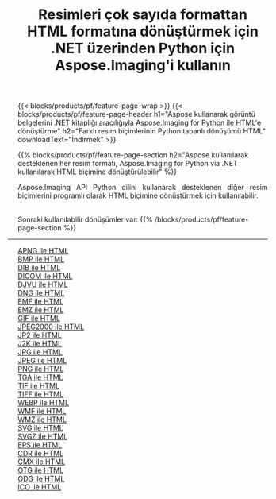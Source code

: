 ﻿---
title: Resimleri çok sayıda formattan HTML formatına dönüştürmek için .NET üzerinden Python için Aspose.Imaging'i kullanın 
weight: 3920
url: /tr/python-net/conversion/to/html 
lang: tr
langdirlevel: 2
locales: zh-hans,ja,it,ru,de,es,fr,nl,id,lt,pl,pt,vi,tr,ko,zh-hant,ar,hi,th,sv,cs,uk,he
description: Aspose.Imaging for Python via .NET library kullanarak çeşitli formatları HTML formatına dönüştürebilirsiniz.
---

{{< blocks/products/pf/feature-page-wrap >}}
{{< blocks/products/pf/feature-page-header h1="Aspose kullanarak görüntü belgelerini .NET kitaplığı aracılığıyla Aspose.Imaging for Python ile HTML'e dönüştürme" h2="Farklı resim biçimlerinin Python tabanlı dönüşümü HTML" downloadText="İndirmek" >}}


{{% blocks/products/pf/feature-page-section  h2="Aspose kullanılarak desteklenen her resim formatı, Aspose.Imaging for Python via .NET kullanılarak HTML biçimine dönüştürülebilir" %}}
<p align=justify>Aspose.Imaging API Python dilini kullanarak desteklenen diğer resim biçimlerini programlı olarak HTML biçimine dönüştürmek için kullanılabilir.</p>
<br/>
Sonraki kullanılabilir dönüşümler var:
{{% /blocks/products/pf/feature-page-section %}}
<div class="container-fluid productfamilypage bg-gray">
    <div class="convertypes bg-gray agp-content section">
        <div class="container">
		<hr style="margin-left:-20px;"/>
		<div class="row other-converters">
		    <div class='col-md-2 other-converter remove-lp remove-rp'><a href="/imaging/tr/python-net/conversion/apng-to-html" >APNG ile HTML</a></div>
<div class='col-md-2 other-converter remove-lp remove-rp'><a href="/imaging/tr/python-net/conversion/bmp-to-html" >BMP ile HTML</a></div>
<div class='col-md-2 other-converter remove-lp remove-rp'><a href="/imaging/tr/python-net/conversion/dib-to-html" >DIB ile HTML</a></div>
<div class='col-md-2 other-converter remove-lp remove-rp'><a href="/imaging/tr/python-net/conversion/dicom-to-html" >DICOM ile HTML</a></div>
<div class='col-md-2 other-converter remove-lp remove-rp'><a href="/imaging/tr/python-net/conversion/djvu-to-html" >DJVU ile HTML</a></div>
<div class='col-md-2 other-converter remove-lp remove-rp'><a href="/imaging/tr/python-net/conversion/dng-to-html" >DNG ile HTML</a></div>
<div class='col-md-2 other-converter remove-lp remove-rp'><a href="/imaging/tr/python-net/conversion/emf-to-html" >EMF ile HTML</a></div>
<div class='col-md-2 other-converter remove-lp remove-rp'><a href="/imaging/tr/python-net/conversion/emz-to-html" >EMZ ile HTML</a></div>
<div class='col-md-2 other-converter remove-lp remove-rp'><a href="/imaging/tr/python-net/conversion/gif-to-html" >GIF ile HTML</a></div>
<div class='col-md-2 other-converter remove-lp remove-rp'><a href="/imaging/tr/python-net/conversion/jpeg2000-to-html" >JPEG2000 ile HTML</a></div>
<div class='col-md-2 other-converter remove-lp remove-rp'><a href="/imaging/tr/python-net/conversion/jp2-to-html" >JP2 ile HTML</a></div>
<div class='col-md-2 other-converter remove-lp remove-rp'><a href="/imaging/tr/python-net/conversion/j2k-to-html" >J2K ile HTML</a></div>
<div class='col-md-2 other-converter remove-lp remove-rp'><a href="/imaging/tr/python-net/conversion/jpg-to-html" >JPG ile HTML</a></div>
<div class='col-md-2 other-converter remove-lp remove-rp'><a href="/imaging/tr/python-net/conversion/jpeg-to-html" >JPEG ile HTML</a></div>
<div class='col-md-2 other-converter remove-lp remove-rp'><a href="/imaging/tr/python-net/conversion/png-to-html" >PNG ile HTML</a></div>
<div class='col-md-2 other-converter remove-lp remove-rp'><a href="/imaging/tr/python-net/conversion/tga-to-html" >TGA ile HTML</a></div>
<div class='col-md-2 other-converter remove-lp remove-rp'><a href="/imaging/tr/python-net/conversion/tif-to-html" >TIF ile HTML</a></div>
<div class='col-md-2 other-converter remove-lp remove-rp'><a href="/imaging/tr/python-net/conversion/tiff-to-html" >TIFF ile HTML</a></div>
<div class='col-md-2 other-converter remove-lp remove-rp'><a href="/imaging/tr/python-net/conversion/webp-to-html" >WEBP ile HTML</a></div>
<div class='col-md-2 other-converter remove-lp remove-rp'><a href="/imaging/tr/python-net/conversion/wmf-to-html" >WMF ile HTML</a></div>
<div class='col-md-2 other-converter remove-lp remove-rp'><a href="/imaging/tr/python-net/conversion/wmz-to-html" >WMZ ile HTML</a></div>
<div class='col-md-2 other-converter remove-lp remove-rp'><a href="/imaging/tr/python-net/conversion/svg-to-html" >SVG ile HTML</a></div>
<div class='col-md-2 other-converter remove-lp remove-rp'><a href="/imaging/tr/python-net/conversion/svgz-to-html" >SVGZ ile HTML</a></div>
<div class='col-md-2 other-converter remove-lp remove-rp'><a href="/imaging/tr/python-net/conversion/eps-to-html" >EPS ile HTML</a></div>
<div class='col-md-2 other-converter remove-lp remove-rp'><a href="/imaging/tr/python-net/conversion/cdr-to-html" >CDR ile HTML</a></div>
<div class='col-md-2 other-converter remove-lp remove-rp'><a href="/imaging/tr/python-net/conversion/cmx-to-html" >CMX ile HTML</a></div>
<div class='col-md-2 other-converter remove-lp remove-rp'><a href="/imaging/tr/python-net/conversion/otg-to-html" >OTG ile HTML</a></div>
<div class='col-md-2 other-converter remove-lp remove-rp'><a href="/imaging/tr/python-net/conversion/odg-to-html" >ODG ile HTML</a></div>
<div class='col-md-2 other-converter remove-lp remove-rp'><a href="/imaging/tr/python-net/conversion/ico-to-html" >ICO ile HTML</a></div>
                </div>
        </div>
    </div>
</div>
<br/>

